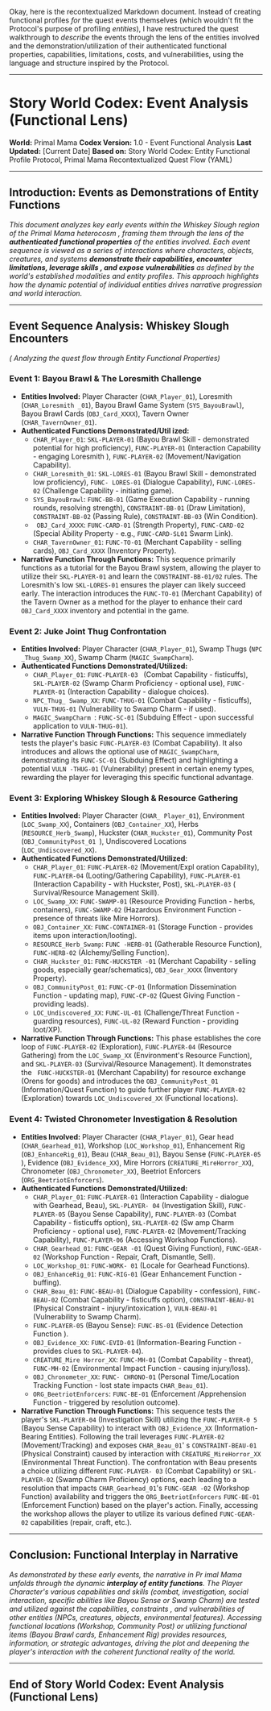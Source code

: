 Okay, here is the recontextualized Markdown document. Instead of creating functional profiles *for* the quest events themselves (which wouldn't fit the Protocol's purpose of profiling *entities*), I have restructured the quest  walkthrough to *describe* the events through the lens of the entities involved and the demonstration/utilization of their authenticated functional properties, capabilities, limitations, costs, and vulnerabilities, using the language and structure inspired by the Protocol.

---

 # Story World Codex: Event Analysis (Functional Lens)

**World:** Primal Mama
**Codex Version:** 1.0 - Event Functional Analysis
**Last Updated:** [Current Date]
**Based on:** Story World Codex:  Entity Functional Profile Protocol, Primal Mama Recontextualized Quest Flow (YAML)

---

## Introduction: Events as Demonstrations of Entity Functions

*This document analyzes key early events within the Whiskey Slough region of the Primal Mama heterocosm , framing them through the lens of the **authenticated functional properties** of the entities involved. Each event sequence is viewed as a series of interactions where characters, objects, creatures, and systems **demonstrate their capabilities, encounter limitations, leverage skills , and expose vulnerabilities** as defined by the world's established modalities and entity profiles. This approach highlights how the dynamic potential of individual entities drives narrative progression and world interaction.*

---

## Event Sequence Analysis: Whiskey Slough Encounters

*( Analyzing the quest flow through Entity Functional Properties)*

### Event 1: Bayou Brawl & The Loresmith Challenge

*   **Entities Involved:** Player Character (`CHAR_Player_01`), Loresmith (`CHAR_Loresmith _01`), Bayou Brawl Game System (`SYS_BayouBrawl`), Bayou Brawl Cards (`OBJ_Card_XXXX`), Tavern Owner (`CHAR_TavernOwner_01`).
*   **Authenticated Functions Demonstrated/Util ized:**
    *   `CHAR_Player_01`: `SKL-PLAYER-01` (Bayou Brawl Skill - demonstrated potential for high proficiency), `FUNC-PLAYER-01` (Interaction Capability - engaging Loresmith ), `FUNC-PLAYER-02` (Movement/Navigation Capability).
    *   `CHAR_Loresmith_01`: `SKL-LORES-01` (Bayou Brawl Skill - demonstrated low proficiency), `FUNC- LORES-01` (Dialogue Capability), `FUNC-LORES-02` (Challenge Capability - initiating game).
    *   `SYS_BayouBrawl`: `FUNC-BB-01` (Game  Execution Capability - running rounds, resolving strength), `CONSTRAINT-BB-01` (Draw Limitation), `CONSTRAINT-BB-02` (Passing Rule), `CONSTRAINT-BB-03` (Win Condition).
    *   ` OBJ_Card_XXXX`: `FUNC-CARD-01` (Strength Property), `FUNC-CARD-02` (Special Ability Property - e.g., `FUNC-CARD-SL01` Swarm Link). 
    *   `CHAR_TavernOwner_01`: `FUNC-TO-01` (Merchant Capability - selling cards), `OBJ_Card_XXXX` (Inventory Property).
*   **Narrative Function Through  Functions:** This sequence primarily functions as a tutorial for the Bayou Brawl system, allowing the player to utilize their `SKL-PLAYER-01` and learn the `CONSTRAINT-BB-01/02` rules. The Loresmith's low  `SKL-LORES-01` ensures the player can likely succeed early. The interaction introduces the `FUNC-TO-01` (Merchant Capability) of the Tavern Owner as a method for the player to enhance their card  `OBJ_Card_XXXX` inventory and potential in the game.

### Event 2: Juke Joint Thug Confrontation

*   **Entities Involved:** Player Character (`CHAR_Player_01`), Swamp Thugs (`NPC _Thug_Swamp_XX`), Swamp Charm (`MAGIC_SwampCharm`).
*   **Authenticated Functions Demonstrated/Utilized:**
    *   `CHAR_Player_01`: `FUNC-PLAYER-03 ` (Combat Capability - fisticuffs), `SKL-PLAYER-02` (Swamp Charm Proficiency - optional use), `FUNC-PLAYER-01` (Interaction Capability - dialogue choices).
    *   `NPC_Thug_ Swamp_XX`: `FUNC-THUG-01` (Combat Capability - fisticuffs), `VULN-THUG-01` (Vulnerability to Swamp Charm - if used).
    *   `MAGIC_SwampCharm `: `FUNC-SC-01` (Subduing Effect - upon successful application to `VULN-THUG-01`).
*   **Narrative Function Through Functions:** This sequence immediately tests the player's basic  `FUNC-PLAYER-03` (Combat Capability). It also introduces and allows the optional use of `MAGIC_SwampCharm`, demonstrating its `FUNC-SC-01` (Subduing Effect) and highlighting a potential `VULN -THUG-01` (Vulnerability) present in certain enemy types, rewarding the player for leveraging this specific functional advantage.

### Event 3: Exploring Whiskey Slough & Resource Gathering

*   **Entities Involved:** Player Character (`CHAR_ Player_01`), Environment (`LOC_Swamp_XX`), Containers (`OBJ_Container_XX`), Herbs (`RESOURCE_Herb_Swamp`), Huckster (`CHAR_Huckster_01`), Community Post (`OBJ_CommunityPost_01 `), Undiscovered Locations (`LOC_Undiscovered_XX`).
*   **Authenticated Functions Demonstrated/Utilized:**
    *   `CHAR_Player_01`: `FUNC-PLAYER-02` (Movement/Expl oration Capability), `FUNC-PLAYER-04` (Looting/Gathering Capability), `FUNC-PLAYER-01` (Interaction Capability - with Huckster, Post), `SKL-PLAYER-03` ( Survival/Resource Management Skill).
    *   `LOC_Swamp_XX`: `FUNC-SWAMP-01` (Resource Providing Function - herbs, containers), `FUNC-SWAMP-02` (Hazardous Environment Function - presence of  threats like Mire Horrors).
    *   `OBJ_Container_XX`: `FUNC-CONTAINER-01` (Storage Function - provides items upon interaction/looting).
    *   `RESOURCE_Herb_Swamp`: `FUNC -HERB-01` (Gatherable Resource Function), `FUNC-HERB-02` (Alchemy/Selling Function).
    *   `CHAR_Huckster_01`: `FUNC-HUCKSTER -01` (Merchant Capability - selling goods, especially gear/schematics), `OBJ_Gear_XXXX` (Inventory Property).
    *   `OBJ_CommunityPost_01`: `FUNC-CP-01` (Information  Dissemination Function - updating map), `FUNC-CP-02` (Quest Giving Function - providing leads).
    *   `LOC_Undiscovered_XX`: `FUNC-UL-01` (Challenge/Threat  Function - guarding resources), `FUNC-UL-02` (Reward Function - providing loot/XP).
*   **Narrative Function Through Functions:** This phase establishes the core loop of `FUNC-PLAYER-02` (Exploration),  `FUNC-PLAYER-04` (Resource Gathering) from the `LOC_Swamp_XX` (Environment's Resource Function), and `SKL-PLAYER-03` (Survival/Resource Management). It demonstrates the ` FUNC-HUCKSTER-01` (Merchant Capability) for resource exchange (Orens for goods) and introduces the `OBJ_CommunityPost_01` (Information/Quest Function) to guide further player `FUNC-PLAYER-02 ` (Exploration) towards `LOC_Undiscovered_XX` (Functional locations).

### Event 4: Twisted Chronometer Investigation & Resolution

*   **Entities Involved:** Player Character (`CHAR_Player_01`), Gear head (`CHAR_Gearhead_01`), Workshop (`LOC_Workshop_01`), Enhancement Rig (`OBJ_EnhanceRig_01`), Beau (`CHAR_Beau_01`), Bayou Sense (`FUNC-PLAYER-05 `), Evidence (`OBJ_Evidence_XX`), Mire Horrors (`CREATURE_MireHorror_XX`), Chronometer (`OBJ_Chronometer_XX`), Beetriot Enforcers (`ORG_BeetriotEnforcers`). 
*   **Authenticated Functions Demonstrated/Utilized:**
    *   `CHAR_Player_01`: `FUNC-PLAYER-01` (Interaction Capability - dialogue with Gearhead, Beau), `SKL-PLAYER- 04` (Investigation Skill), `FUNC-PLAYER-05` (Bayou Sense Capability), `FUNC-PLAYER-03` (Combat Capability - fisticuffs option), `SKL-PLAYER-02` (Sw amp Charm Proficiency - optional use), `FUNC-PLAYER-02` (Movement/Tracking Capability), `FUNC-PLAYER-06` (Accessing Workshop Functions).
    *   `CHAR_Gearhead_01`: `FUNC-GEAR -01` (Quest Giving Function), `FUNC-GEAR-02` (Workshop Function - Repair, Craft, Dismantle, Sell).
    *   `LOC_Workshop_01`: `FUNC-WORK- 01` (Locale for Gearhead Functions).
    *   `OBJ_EnhanceRig_01`: `FUNC-RIG-01` (Gear Enhancement Function - buffing).
    *   `CHAR_Beau_01`:  `FUNC-BEAU-01` (Dialogue Capability - confession), `FUNC-BEAU-02` (Combat Capability - fisticuffs option), `CONSTRAINT-BEAU-01` (Physical Constraint - injury/intoxication ), `VULN-BEAU-01` (Vulnerability to Swamp Charm).
    *   `FUNC-PLAYER-05` (Bayou Sense): `FUNC-BS-01` (Evidence Detection Function ).
    *   `OBJ_Evidence_XX`: `FUNC-EVID-01` (Information-Bearing Function - provides clues to `SKL-PLAYER-04`).
    *   `CREATURE_Mire Horror_XX`: `FUNC-MH-01` (Combat Capability - threat), `FUNC-MH-02` (Environmental Impact Function - causing injury/loss).
    *   `OBJ_Chronometer_XX`: `FUNC- CHRONO-01` (Personal Time/Location Tracking Function - lost state impacts `CHAR_Beau_01`).
    *   `ORG_BeetriotEnforcers`: `FUNC-BE-01` (Enforcement /Apprehension Function - triggered by resolution outcome).
*   **Narrative Function Through Functions:** This sequence tests the player's `SKL-PLAYER-04` (Investigation Skill) utilizing the `FUNC-PLAYER-0 5` (Bayou Sense Capability) to interact with `OBJ_Evidence_XX` (Information-Bearing Entities). Following the trail leverages `FUNC-PLAYER-02` (Movement/Tracking) and exposes `CHAR_Beau_01`' s `CONSTRAINT-BEAU-01` (Physical Constraint) caused by interaction with `CREATURE_MireHorror_XX` (Environmental Threat Function). The confrontation with Beau presents a choice utilizing different `FUNC-PLAYER- 03` (Combat Capability) or `SKL-PLAYER-02` (Swamp Charm Proficiency) options, each leading to a resolution that impacts `CHAR_Gearhead_01`'s `FUNC-GEAR -02` (Workshop Function) availability and triggers the `ORG_BeetriotEnforcers` `FUNC-BE-01` (Enforcement Function) based on the player's action. Finally, accessing the workshop  allows the player to utilize its various defined `FUNC-GEAR-02` capabilities (repair, craft, etc.).

---

## Conclusion: Functional Interplay in Narrative

*As demonstrated by these early events, the narrative in Pr imal Mama unfolds through the dynamic **interplay of entity functions**. The Player Character's various capabilities and skills (combat, investigation, social interaction, specific abilities like Bayou Sense or Swamp Charm) are tested and utilized against the capabilities, constraints , and vulnerabilities of other entities (NPCs, creatures, objects, environmental features). Accessing functional locations (Workshop, Community Post) or utilizing functional items (Bayou Brawl cards, Enhancement Rig) provides resources, information, or strategic advantages,  driving the plot and deepening the player's interaction with the coherent functional reality of the world.*

---
**End of Story World Codex: Event Analysis (Functional Lens)**
---
